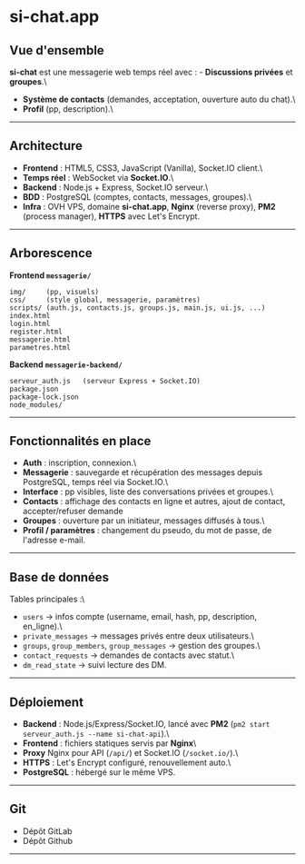 # si-chat.app

## Vue d'ensemble

**si-chat** est une messagerie web temps réel avec : - **Discussions
privées** et **groupes**.\
- **Système de contacts** (demandes, acceptation, ouverture auto du
chat).\
- **Profil** (pp, description).\

------------------------------------------------------------------------

## Architecture

-   **Frontend** : HTML5, CSS3, JavaScript (Vanilla), Socket.IO client.\
-   **Temps réel** : WebSocket via **Socket.IO**.\
-   **Backend** : Node.js + Express, Socket.IO serveur.\
-   **BDD** : PostgreSQL (comptes, contacts, messages, groupes).\
-   **Infra** : OVH VPS, domaine **si-chat.app**, **Nginx** (reverse
    proxy), **PM2** (process manager), **HTTPS** avec Let's Encrypt.

------------------------------------------------------------------------

## Arborescence

**Frontend `messagerie/`**

    img/     (pp, visuels)
    css/     (style global, messagerie, paramètres)
    scripts/ (auth.js, contacts.js, groups.js, main.js, ui.js, ...)
    index.html
    login.html
    register.html
    messagerie.html
    parametres.html

**Backend `messagerie-backend/`**

    serveur_auth.js   (serveur Express + Socket.IO)
    package.json
    package-lock.json
    node_modules/

------------------------------------------------------------------------

## Fonctionnalités en place

-   **Auth** : inscription, connexion.\
-   **Messagerie** : sauvegarde et récupération des messages depuis PostgreSQL, temps réel via Socket.IO.\
-   **Interface** : pp visibles, liste des conversations privées et groupes.\
-   **Contacts** : affichage des contacts en ligne et autres, ajout de contact, accepter/refuser demande
-   **Groupes** : ouverture par un initiateur, messages diffusés à tous.\
-   **Profil / paramètres** : changement du pseudo, du mot de passe, de l'adresse e-mail.

------------------------------------------------------------------------

## Base de données

Tables principales :\
- `users` → infos compte (username, email, hash, pp, description,
en_ligne).\
- `private_messages` → messages privés entre deux utilisateurs.\
- `groups`, `group_members`, `group_messages` → gestion des groupes.\
- `contact_requests` → demandes de contacts avec statut.\
- `dm_read_state` → suivi lecture des DM.


------------------------------------------------------------------------

## Déploiement

-   **Backend** : Node.js/Express/Socket.IO, lancé avec **PM2**
    (`pm2 start serveur_auth.js --name si-chat-api`).\
-   **Frontend** : fichiers statiques servis par **Nginx**\
-   **Proxy** Nginx pour API (`/api/`) et Socket.IO (`/socket.io/`).\
-   **HTTPS** : Let's Encrypt configuré, renouvellement auto.\
-   **PostgreSQL** : hébergé sur le même VPS.

------------------------------------------------------------------------

## Git

-   Dépôt GitLab
-   Dépôt Github

------------------------------------------------------------------------
